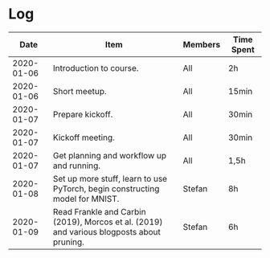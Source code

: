 # Log

| Date       | Item                                                                                      | Members | Time Spent |
|------------|-------------------------------------------------------------------------------------------|---------|------------|
| 2020-01-06 | Introduction to course.                                                                   | All     | 2h         |
| 2020-01-06 | Short meetup.                                                                             | All     | 15min      |
| 2020-01-07 | Prepare kickoff.                                                                          | All     | 30min      |
| 2020-01-07 | Kickoff meeting.                                                                          | All     | 30min      |
| 2020-01-07 | Get planning and workflow up and running.                                                 | All     | 1,5h       |
| 2020-01-08 | Set up more stuff, learn to use PyTorch, begin constructing model for MNIST.              | Stefan  | 8h         |
| 2020-01-09 | Read Frankle and Carbin (2019), Morcos et al. (2019) and various blogposts about pruning. | Stefan  | 6h         |
